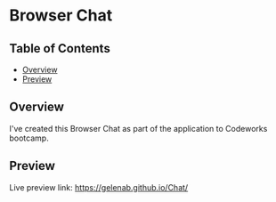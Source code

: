 # Browser Chat

## Table of Contents

* [Overview](#Overview)
* [Preview](#Preview)

## Overview

I've created this Browser Chat as part of the application to Codeworks bootcamp.

## Preview

Live preview link: https://gelenab.github.io/Chat/
